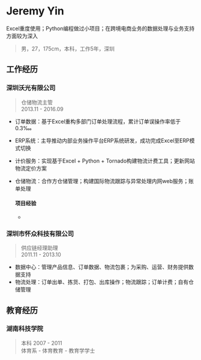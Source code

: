 # Jeremy Yin

Excel重度使用；Python编程做过小项目；在跨境电商业务的数据处理与业务支持方面较为深入

> 男，27，175cm，本科，工作5年，深圳

## 工作经历

### 深圳沃光有限公司

> 仓储物流主管  
> 2013.11 - 2016.09

- 订单数据：基于Excel重构多部门订单处理流程，累计订单误操作率低于0.3‱

- ERP系统：主导推动内部业务操作平台ERP系统研发，成功完成Excel至ERP模式切换

- 计价服务：实现基于Excel + Python + Tornado构建物流计费工具；更新网站物流定价方案

- 仓储物流：合作方仓储管理；构建国际物流跟踪与异常处理内网web服务；账单处理

  #### 项目经验

  - ​

### 深圳市怀众科技有限公司

> 供应链经理助理  
> 2011.11 - 2013.10

- 数据中心：管理产品信息、订单数据、物流包裹；为采购、运营、财务提供数据支持
- 物流处理：订单出单、拣货、打包、出库操作；物流跟踪；订单计费；自有仓储管理

## 教育经历

### 湖南科技学院

> 本科 2007 - 2011  
> 体育系 - 体育教育 - 教育学学士